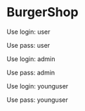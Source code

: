 # BurgerShop

Use login: user

Use pass: user


Use login: admin

Use pass: admin

Use login: younguser

Use pass: younguser
